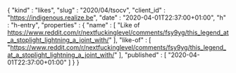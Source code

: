 {
  "kind" : "likes",
  "slug" : "2020/04/tsocv",
  "client_id" : "https://indigenous.realize.be",
  "date" : "2020-04-01T22:37:00+01:00",
  "h" : "h-entry",
  "properties" : {
    "name" : [ "Like of https://www.reddit.com/r/nextfuckinglevel/comments/fsy9yg/this_legend_at_a_stoplight_lightning_a_joint_with/" ],
    "like-of" : [ "https://www.reddit.com/r/nextfuckinglevel/comments/fsy9yg/this_legend_at_a_stoplight_lightning_a_joint_with/" ],
    "published" : [ "2020-04-01T22:37:00+01:00" ]
  }
}
